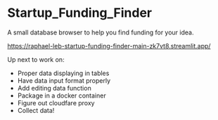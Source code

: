 # Startup_Funding_Finder
 A small database browser to help you find funding for your idea.
 
https://raphael-leb-startup-funding-finder-main-zk7vt8.streamlit.app/

Up next to work on:
- Proper data displaying in tables
- Have data input format properly
- Add editing data function
- Package in a docker container
- Figure out cloudfare proxy
- Collect data!
